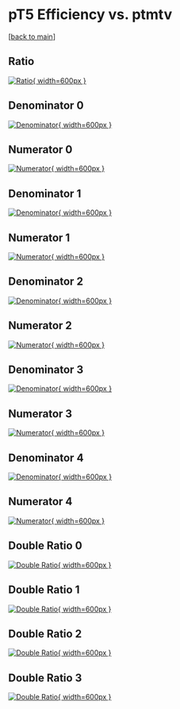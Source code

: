 # pT5 Efficiency vs. ptmtv

[[back to main](./)]



## Ratio

[![Ratio](../mtv/var/pT5_xtr_11_-1_eff_ptmtv.png){ width=600px }](../mtv/var/pT5_xtr_11_-1_eff_ptmtv.pdf)

## Denominator 0

[![Denominator](../mtv/den/pT5_xtr_11_-1_eff_ptmtv_den0.png){ width=600px }](../mtv/den/pT5_xtr_11_-1_eff_ptmtv_den0.pdf)

## Numerator 0

[![Numerator](../mtv/num/pT5_xtr_11_-1_eff_ptmtv_num0.png){ width=600px }](../mtv/num/pT5_xtr_11_-1_eff_ptmtv_num0.pdf)

## Denominator 1

[![Denominator](../mtv/den/pT5_xtr_11_-1_eff_ptmtv_den1.png){ width=600px }](../mtv/den/pT5_xtr_11_-1_eff_ptmtv_den1.pdf)

## Numerator 1

[![Numerator](../mtv/num/pT5_xtr_11_-1_eff_ptmtv_num1.png){ width=600px }](../mtv/num/pT5_xtr_11_-1_eff_ptmtv_num1.pdf)

## Denominator 2

[![Denominator](../mtv/den/pT5_xtr_11_-1_eff_ptmtv_den2.png){ width=600px }](../mtv/den/pT5_xtr_11_-1_eff_ptmtv_den2.pdf)

## Numerator 2

[![Numerator](../mtv/num/pT5_xtr_11_-1_eff_ptmtv_num2.png){ width=600px }](../mtv/num/pT5_xtr_11_-1_eff_ptmtv_num2.pdf)

## Denominator 3

[![Denominator](../mtv/den/pT5_xtr_11_-1_eff_ptmtv_den3.png){ width=600px }](../mtv/den/pT5_xtr_11_-1_eff_ptmtv_den3.pdf)

## Numerator 3

[![Numerator](../mtv/num/pT5_xtr_11_-1_eff_ptmtv_num3.png){ width=600px }](../mtv/num/pT5_xtr_11_-1_eff_ptmtv_num3.pdf)

## Denominator 4

[![Denominator](../mtv/den/pT5_xtr_11_-1_eff_ptmtv_den4.png){ width=600px }](../mtv/den/pT5_xtr_11_-1_eff_ptmtv_den4.pdf)

## Numerator 4

[![Numerator](../mtv/num/pT5_xtr_11_-1_eff_ptmtv_num4.png){ width=600px }](../mtv/num/pT5_xtr_11_-1_eff_ptmtv_num4.pdf)

## Double Ratio 0

[![Double Ratio](../mtv/ratio/pT5_xtr_11_-1_eff_ptmtv_ratio0.png){ width=600px }](../mtv/ratio/pT5_xtr_11_-1_eff_ptmtv_ratio0.pdf)

## Double Ratio 1

[![Double Ratio](../mtv/ratio/pT5_xtr_11_-1_eff_ptmtv_ratio1.png){ width=600px }](../mtv/ratio/pT5_xtr_11_-1_eff_ptmtv_ratio1.pdf)

## Double Ratio 2

[![Double Ratio](../mtv/ratio/pT5_xtr_11_-1_eff_ptmtv_ratio2.png){ width=600px }](../mtv/ratio/pT5_xtr_11_-1_eff_ptmtv_ratio2.pdf)

## Double Ratio 3

[![Double Ratio](../mtv/ratio/pT5_xtr_11_-1_eff_ptmtv_ratio3.png){ width=600px }](../mtv/ratio/pT5_xtr_11_-1_eff_ptmtv_ratio3.pdf)

